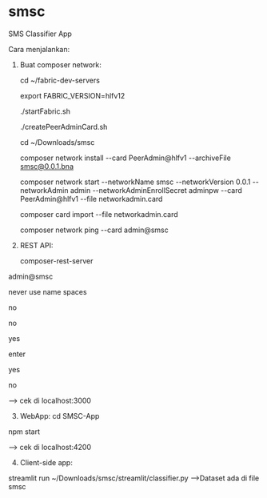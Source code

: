 # smsc

SMS Classifier App

Cara menjalankan:

1. Buat composer network:

    cd ~/fabric-dev-servers
    
    export FABRIC_VERSION=hlfv12
    
    ./startFabric.sh
    
    ./createPeerAdminCard.sh
    
    cd ~/Downloads/smsc
    
    composer network install --card PeerAdmin@hlfv1 --archiveFile smsc@0.0.1.bna
    
    composer network start --networkName smsc --networkVersion 0.0.1 --networkAdmin admin --networkAdminEnrollSecret adminpw --card PeerAdmin@hlfv1 --file networkadmin.card
    
    composer card import --file networkadmin.card
    
    composer network ping --card admin@smsc

2. REST API:

    composer-rest-server
    
admin@smsc

never use name spaces

no

no

yes

enter

yes

no

--> cek di localhost:3000


3. WebApp: 
cd SMSC-App

npm start

--> cek di localhost:4200

4. Client-side app:

streamlit run ~/Downloads/smsc/streamlit/classifier.py
-->Dataset ada di file smsc
